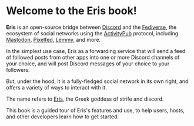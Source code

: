 # Welcome to the Eris book!

**Eris** is an open-source bridge between [Discord](https://discord.com) and the [Fediverse](https://en.wikipedia.org/wiki/Fediverse), the ecosystem of social networks using the [ActivityPub](https://activitypub.rocks/) protocol, including [Mastodon](https://joinmastodon.org/), [Pixelfed](https://pixelfed.org/), [Lemmy](https://join-lemmy.org/), and more.

In the simplest use case, Eris as a forwarding service that will send a feed of followed posts from other apps into one or more Discord channels of your choice, and will post Discord messages of your choice to your followers. 

But, under the hood, it is a fully-fledged social network in its own right, and offers a variety of ways to interact with it.

The name refers to [Eris](https://en.wikipedia.org/wiki/Eris_(mythology)), the Greek goddess of strife and discord. 

This book is a guided tour of Eris's features and use, to help users, hosts, and other developers learn how to get started.